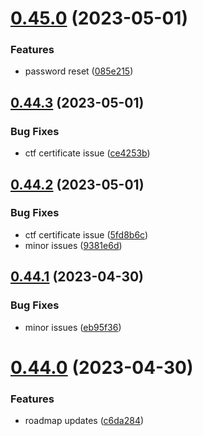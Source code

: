 # [0.45.0](https://github.com/thecyberworld/thecyberhub.org/compare/v0.44.3...v0.45.0) (2023-05-01)


### Features

* password reset ([085e215](https://github.com/thecyberworld/thecyberhub.org/commit/085e2158385b54d3da0e67381de7564d39469fae))



## [0.44.3](https://github.com/thecyberworld/thecyberhub.org/compare/v0.44.2...v0.44.3) (2023-05-01)


### Bug Fixes

* ctf certificate issue ([ce4253b](https://github.com/thecyberworld/thecyberhub.org/commit/ce4253b820cc39690d118c1b4eb1713cc3547a74))



## [0.44.2](https://github.com/thecyberworld/thecyberhub.org/compare/v0.44.1...v0.44.2) (2023-05-01)


### Bug Fixes

* ctf certificate issue ([5fd8b6c](https://github.com/thecyberworld/thecyberhub.org/commit/5fd8b6c96e5b7f2a8603c9b597f747dc644480d8))
* minor issues ([9381e6d](https://github.com/thecyberworld/thecyberhub.org/commit/9381e6d28bdfd50564ec3f73b32082adb99af224))



## [0.44.1](https://github.com/thecyberworld/thecyberhub.org/compare/v0.44.0...v0.44.1) (2023-04-30)


### Bug Fixes

* minor issues ([eb95f36](https://github.com/thecyberworld/thecyberhub.org/commit/eb95f3655fa23d27de1ba033cba16302f39b293d))



# [0.44.0](https://github.com/thecyberworld/thecyberhub.org/compare/v0.43.0...v0.44.0) (2023-04-30)


### Features

* roadmap updates ([c6da284](https://github.com/thecyberworld/thecyberhub.org/commit/c6da284a1d620ea9c8ddfb4ff3b3b4e41fdad7b5))



